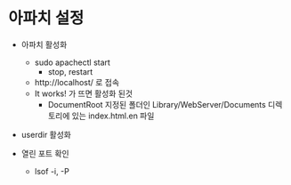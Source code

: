 # 아파치 설정
- 아파치 활성화
    - sudo apachectl start
        - stop, restart 
    - http://localhost/ 로 접속
    - It works! 가 뜨면 활성화 된것
        - DocumentRoot 지정된 폴더인 Library/WebServer/Documents 디렉토리에 있는 index.html.en 파일

- userdir 활성화
    

- 열린 포트 확인
    - lsof -i, -P